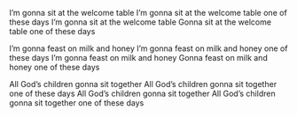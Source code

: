 I’m gonna sit at the welcome table 
I’m gonna sit at the welcome table one of these days 
I’m gonna sit at the welcome table 
Gonna sit at the welcome table one of these days

I’m gonna feast on milk and honey 
I’m gonna feast on milk and honey one of these days 
I’m gonna feast on milk and honey 
Gonna feast on milk and honey one of these days

All God’s children gonna sit together 
All God’s children gonna sit together one of these days 
All God’s children gonna sit together 
All God’s children gonna sit together one of these days